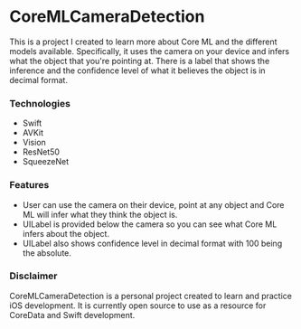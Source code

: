 # CoreMLCameraDetection
This is a project I created to learn more about Core ML and the different models available. Specifically, it uses the camera on your device and infers what the object that you're pointing at. There is a label that shows the inference and the confidence level of what it believes the object is in decimal format.

### Technologies
* Swift 
* AVKit
* Vision
* ResNet50
* SqueezeNet

### Features
* User can use the camera on their device, point at any object and Core ML will infer what they think the object is.
* UILabel is provided below the camera so you can see what Core ML infers about the object. 
* UILabel also shows confidence level in decimal format with 100 being the absolute. 


### Disclaimer
CoreMLCameraDetection is a personal project created to learn and practice iOS development. It is currently open source to use as a resource for CoreData and Swift development.
